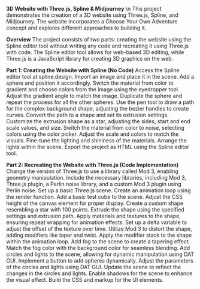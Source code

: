 **3D Website with Three.js, Spline & Midjourney** \n
This project demonstrates the creation of a 3D website using Three.js, Spline, and Midjourney. The website incorporates a Choose Your Own Adventure concept and explores different approaches to building it.

**Overview**
The project consists of two parts: creating the website using the Spline editor tool without writing any code and recreating it using Three.js with code. The Spline editor tool allows for web-based 3D editing, while Three.js is a JavaScript library for creating 3D graphics on the web.

**Part 1: Creating the Website with Spline (No Code)**
Access the Spline editor tool at spline.design.
Import an image and place it in the scene.
Add a sphere and position it accordingly.
Switch the material from color to gradient and choose colors from the image using the eyedropper tool.
Adjust the gradient angle to match the image.
Duplicate the sphere and repeat the process for all the other spheres.
Use the pen tool to draw a path for the complex background shape, adjusting the bezier handles to create curves.
Convert the path to a shape and set its extrusion settings.
Customize the extrusion shape as a star, adjusting the sides, start and end scale values, and size.
Switch the material from color to noise, selecting colors using the color picker.
Adjust the scale and colors to match the visuals.
Fine-tune the lighting and shininess of the materials.
Arrange the lights within the scene.
Export the project as HTML using the Spline editor tool.

**Part 2: Recreating the Website with Three.js (Code Implementation)**
Change the version of Three.js to use a library called Mod 3, enabling geometry manipulation.
Include the necessary libraries, including Mod 3, Three.js plugin, a Perlin noise library, and a custom Mod 3 plugin using Perlin noise.
Set up a basic Three.js scene.
Create an animation loop using the render function.
Add a basic test cube to the scene.
Adjust the CSS height of the canvas element for proper display.
Create a custom shape resembling a star with 100 points.
Extrude the shape using the specified settings and extrusion path.
Apply materials and textures to the shape, ensuring repeat wrapping for animation effects.
Set up a delta variable to adjust the offset of the texture over time.
Utilize Mod 3 to distort the shape, adding modifiers like taper and twist.
Apply the modifier stack to the shape within the animation loop.
Add fog to the scene to create a tapering effect.
Match the fog color with the background color for seamless blending.
Add circles and lights to the scene, allowing for dynamic manipulation using DAT GUI.
Implement a button to add spheres dynamically.
Adjust the parameters of the circles and lights using DAT GUI.
Update the scene to reflect the changes in the circles and lights.
Enable shadows for the scene to enhance the visual effect.
Build the CSS and markup for the UI elements.
